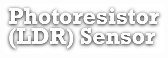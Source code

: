 <!--Datos-->
<!--Nombre, escuela, ingenieria, departamento, logo escuela etc-->

<!--Titulo-->
<center>
<img src="Img_Titulo.png"></img>
</center>

<!--Imagen sensor-->
<!--![](Img_Sensor.png)-->

<!--Descripcion basica del sensor-->
<!--...-->
